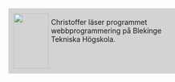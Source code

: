 <div style="background-color: lightgray; overflow: auto; width:350px; padding:5px; margin-left:400px;" markdown=1>



<img src="http://localhost:8080/design/me/anax-flat/img/chr.jpg" width="70" height="110" style="float:left; margin:5px;"/>

Christoffer läser programmet webbprogrammering på Blekinge Tekniska Högskola.
</div>
